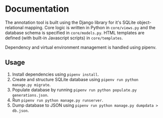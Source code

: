 # Documentation 

The annotation tool is built using the Django library for it's SQLite object-relational mapping. Core logic is written in Python in `core/views.py` and the database schema is specified in `core/models.py`. HTML templates are defined (with built-in Javascript scripts) in `core/templates`.

Dependency and virtual environment management is handled using pipenv.

## Usage
1. Install dependencies using `pipenv install`.
2. Create and structure SQLite database using `pipenv run python manage.py migrate`.
3. Populate database by running `pipenv run python populate.py generations.json`.
4. Run `pipenv run python manage.py runserver`.
5. Dump database to JSON using `pipenv run python manage.py dumpdata > db.json`.